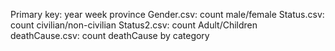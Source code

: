 Primary key: year week province
Gender.csv: count male/female
Status.csv: count civilian/non-civilian
Status2.csv: count Adult/Children
deathCause.csv: count deathCause by category
